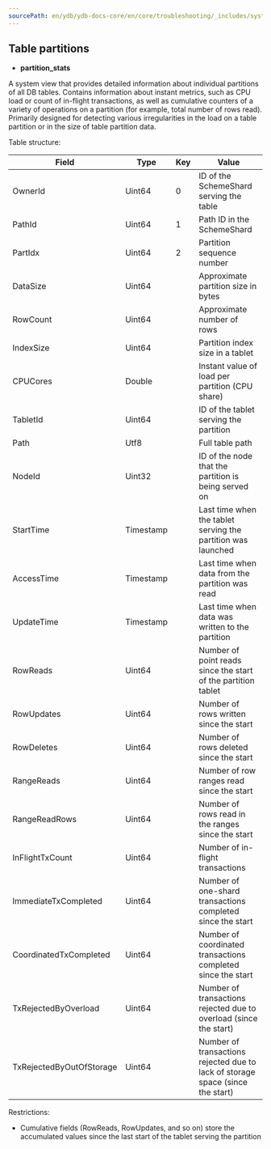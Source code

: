 ```yaml
---
sourcePath: en/ydb/ydb-docs-core/en/core/troubleshooting/_includes/system_views/partitions_header.md
---
```

## Table partitions

* **partition_stats**

A system view that provides detailed information about individual partitions of all DB tables. Contains information about instant metrics, such as CPU load or count of in-flight transactions, as well as cumulative counters of a variety of operations on a partition (for example, total number of rows read). Primarily designed for detecting various irregularities in the load on a table partition or in the size of table partition data.

Table structure:

| **Field** | **Type** | **Key** | **Value** |
| --- | --- | --- | --- |
| OwnerId | Uint64 | 0 | ID of the SchemeShard serving the table |
| PathId | Uint64 | 1 | Path ID in the SchemeShard |
| PartIdx | Uint64 | 2 | Partition sequence number |
| DataSize | Uint64 |  | Approximate partition size in bytes |
| RowCount | Uint64 |  | Approximate number of rows |
| IndexSize | Uint64 |  | Partition index size in a tablet |
| CPUCores | Double |  | Instant value of load per partition (CPU share) |
| TabletId | Uint64 |  | ID of the tablet serving the partition |
| Path | Utf8 |  | Full table path |
| NodeId | Uint32 |  | ID of the node that the partition is being served on |
| StartTime | Timestamp |  | Last time when the tablet serving the partition was launched |
| AccessTime | Timestamp |  | Last time when data from the partition was read |
| UpdateTime | Timestamp |  | Last time when data was written to the partition |
| RowReads | Uint64 |  | Number of point reads since the start of the partition tablet |
| RowUpdates | Uint64 |  | Number of rows written since the start |
| RowDeletes | Uint64 |  | Number of rows deleted since the start |
| RangeReads | Uint64 |  | Number of row ranges read since the start |
| RangeReadRows | Uint64 |  | Number of rows read in the ranges since the start |
| InFlightTxCount | Uint64 |  | Number of in-flight transactions |
| ImmediateTxCompleted | Uint64 |  | Number of one-shard transactions completed since the start |
| CoordinatedTxCompleted | Uint64 |  | Number of coordinated transactions completed since the start |
| TxRejectedByOverload | Uint64 |  | Number of transactions rejected due to overload (since the start) |
| TxRejectedByOutOfStorage | Uint64 |  | Number of transactions rejected due to lack of storage space (since the start) |

Restrictions:

* Cumulative fields (RowReads, RowUpdates, and so on) store the accumulated values since the last start of the tablet serving the partition


